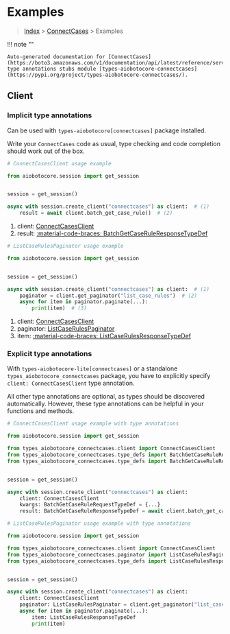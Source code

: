 # Examples

> [Index](../README.md) > [ConnectCases](./README.md) > Examples

!!! note ""

    Auto-generated documentation for [ConnectCases](https://boto3.amazonaws.com/v1/documentation/api/latest/reference/services/connectcases.html#connectcases)
    type annotations stubs module [types-aiobotocore-connectcases](https://pypi.org/project/types-aiobotocore-connectcases/).

## Client

### Implicit type annotations

Can be used with `types-aiobotocore[connectcases]` package installed.

Write your `ConnectCases` code as usual,
type checking and code completion should work out of the box.



```python
# ConnectCasesClient usage example

from aiobotocore.session import get_session


session = get_session()

async with session.create_client("connectcases") as client:  # (1)
    result = await client.batch_get_case_rule()  # (2)
```

1. client: [ConnectCasesClient](./client.md)
2. result: [:material-code-braces: BatchGetCaseRuleResponseTypeDef](./type_defs.md#batchgetcaseruleresponsetypedef) 



```python
# ListCaseRulesPaginator usage example

from aiobotocore.session import get_session


session = get_session()

async with session.create_client("connectcases") as client:  # (1)
    paginator = client.get_paginator("list_case_rules")  # (2)
    async for item in paginator.paginate(...):
        print(item)  # (3)
```

1. client: [ConnectCasesClient](./client.md)
2. paginator: [ListCaseRulesPaginator](./paginators.md#listcaserulespaginator)
3. item: [:material-code-braces: ListCaseRulesResponseTypeDef](./type_defs.md#listcaserulesresponsetypedef) 




### Explicit type annotations

With `types-aiobotocore-lite[connectcases]`
or a standalone `types_aiobotocore_connectcases` package, you have to explicitly specify
`client: ConnectCasesClient` type annotation.

All other type annotations are optional, as types should be discovered automatically.
However, these type annotations can be helpful in your functions and methods.


```python
# ConnectCasesClient usage example with type annotations

from aiobotocore.session import get_session

from types_aiobotocore_connectcases.client import ConnectCasesClient
from types_aiobotocore_connectcases.type_defs import BatchGetCaseRuleResponseTypeDef
from types_aiobotocore_connectcases.type_defs import BatchGetCaseRuleRequestTypeDef


session = get_session()

async with session.create_client("connectcases") as client:
    client: ConnectCasesClient
    kwargs: BatchGetCaseRuleRequestTypeDef = {...}
    result: BatchGetCaseRuleResponseTypeDef = await client.batch_get_case_rule(**kwargs)
```



```python
# ListCaseRulesPaginator usage example with type annotations

from aiobotocore.session import get_session

from types_aiobotocore_connectcases.client import ConnectCasesClient
from types_aiobotocore_connectcases.paginator import ListCaseRulesPaginator
from types_aiobotocore_connectcases.type_defs import ListCaseRulesResponseTypeDef


session = get_session()

async with session.create_client("connectcases") as client:
    client: ConnectCasesClient
    paginator: ListCaseRulesPaginator = client.get_paginator("list_case_rules")
    async for item in paginator.paginate(...):
        item: ListCaseRulesResponseTypeDef
        print(item)
```


